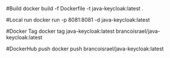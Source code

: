 #Build
docker build -f Dockerfile -t java-keycloak:latest .

#Local run
docker run -p 8081:8081 -d java-keycloak:latest

#Docker Tag
docker tag java-keycloak:latest brancoisrael/java-keycloak:latest

#DockerHub push
docker push brancoisrael/java-keycloak:latest





